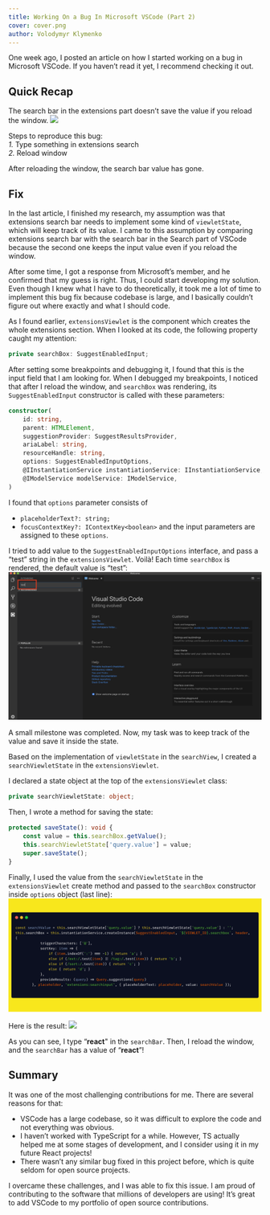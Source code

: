 ```yaml
---
title: Working On a Bug In Microsoft VSCode (Part 2)
cover: cover.png
author: Volodymyr Klymenko
---
```


<re-img src="cover.png"></re-img>

One week ago, I posted an article on how I started working on a bug in Microsoft VSCode. If you haven’t read it yet, I recommend checking it out.

## Quick Recap
The search bar in the extensions part doesn’t save the value if you reload the window.
<img src="1.gif" />

Steps to reproduce this bug:<br />
_1._ Type something in extensions search<br />
_2._ Reload window<br />

After reloading the window, the search bar value has gone.

## Fix
In the last article, I finished my research, my assumption was that extensions search bar needs to implement some kind of `viewletState`, which will keep track of its value. I came to this assumption by comparing extensions search bar with the search bar in the Search part of VSCode because the second one keeps the input value even if you reload the window.

After some time, I got a response from Microsoft’s member, and he confirmed that my guess is right. Thus, I could start developing my solution. Even though I knew what I have to do theoretically, it took me a lot of time to implement this bug fix because codebase is large, and I basically couldn’t figure out where exactly and what I should code.

As I found earlier, `extensionsViewlet` is the component which creates the whole extensions section. When I looked at its code, the following property caught my attention:
```typescript
private searchBox: SuggestEnabledInput;
```

After setting some breakpoints and debugging it, I found that this is the input field that I am looking for. When I debugged my breakpoints, I noticed that after I reload the window, and `searchBox` was rendering, its `SuggestEnabledInput` constructor is called with these parameters:
```typescript
constructor(
    id: string,
    parent: HTMLElement,
    suggestionProvider: SuggestResultsProvider,
    ariaLabel: string,
    resourceHandle: string,
    options: SuggestEnabledInputOptions,
    @IInstantiationService instantiationService: IInstantiationService,
    @IModelService modelService: IModelService,
)
```

I found that `options` parameter consists of
- `placeholderText?: string;`
- `focusContextKey?: IContextKey<boolean>`
and the input parameters are assigned to these `options`.

I tried to add value to the `SuggestEnabledInputOptions` interface, and pass a “test” string in the `extensionsViewlet`. Voilà! Each time `searchBox` is rendered, the default value is “test”:
<img src="2.png" />

A small milestone was completed. Now, my task was to keep track of the value and save it inside the state.

Based on the implementation of `viewletState` in the `searchView`, I created a `searchViewletState` in the `extensionsViewlet`.

I declared a state object at the top of the `extensionsViewlet` class:
```typescript
private searchViewletState: object;
```

Then, I wrote a method for saving the state:
```typescript
protected saveState(): void {
    const value = this.searchBox.getValue();
    this.searchViewletState['query.value'] = value;
    super.saveState();
}
```

Finally, I used the value from the `searchViewletState` in the `extensionsViewlet` create method and passed to the `searchBox` constructor inside `options` object (last line):
<img src="3.png" />

Here is the result:
<img src="4.gif" />

As you can see, I type “**react**" in the `searchBar`. Then, I reload the window, and the ``searchBar`` has a value of “**react**”!

## Summary
It was one of the most challenging contributions for me. There are several reasons for that:
- VSCode has a large codebase, so it was difficult to explore the code and not everything was obvious.
- I haven’t worked with TypeScript for a while. However, TS actually helped me at some stages of development, and I consider using it in my future React projects!
- There wasn’t any similar bug fixed in this project before, which is quite seldom for open source projects.

I overcame these challenges, and I was able to fix this issue. I am proud of contributing to the software that millions of developers are using! It’s great to add VSCode to my portfolio of open source contributions.
